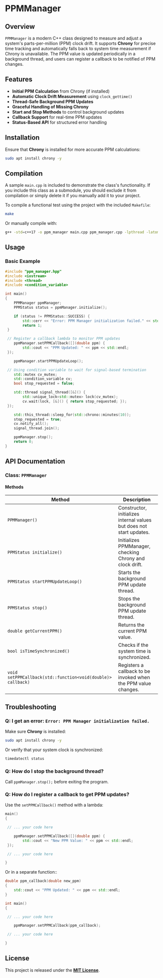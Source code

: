 # PPMManager

## Overview

`PPMManager` is a modern C++ class designed to measure and adjust a system's parts-per-million (PPM) clock drift.  It supports **Chrony** for precise time tracking and automatically falls back to system time measurement if Chrony is unavailable.  The PPM value is updated periodically in a background thread, and users can register a callback to be notified of PPM changes.

## Features

- **Initial PPM Calculation** from Chrony (if installed)
- **Automatic Clock Drift Measurement** using `clock_gettime()`
- **Thread-Safe Background PPM Updates**
- **Graceful Handling of Missing Chrony**
- **Start and Stop Methods** to control background updates
- **Callback Support** for real-time PPM updates
- **Status-Based API** for structured error handling

## Installation

Ensure that **Chrony** is installed for more accurate PPM calculations:

```bash
sudo apt install chrony -y
```

## Compilation

A sample `main.cpp` is included to demonstrate the class's functionality.  If you include this class as a submodule, you should exclude it from compilation or simply delete it if you manually add it to your project.

To compile a functional test using the project with the included `Makefile`:

```bash
make
```

Or manually compile with:

```bash
g++ -std=c++17 -o ppm_manager main.cpp ppm_manager.cpp -lpthread -latomic
```

## Usage

### Basic Example

```cpp
#include "ppm_manager.hpp"
#include <iostream>
#include <thread>
#include <condition_variable>

int main()
{
    PPMManager ppmManager;
    PPMStatus status = ppmManager.initialize();

    if (status != PPMStatus::SUCCESS) {
        std::cerr << "Error: PPM Manager initialization failed." << std::endl;
        return 1;
 }

 // Register a callback lambda to monitor PPM updates
    ppmManager.setPPMCallback([](double ppm) {
        std::cout << "PPM Updated: " << ppm << std::endl;
 });

    ppmManager.startPPMUpdateLoop();

 // Using condition variable to wait for signal-based termination
    std::mutex cv_mutex;
    std::condition_variable cv;
    bool stop_requested = false;

    std::thread signal_thread([&]() {
        std::unique_lock<std::mutex> lock(cv_mutex);
        cv.wait(lock, [&]() { return stop_requested; });
 });

    std::this_thread::sleep_for(std::chrono::minutes(10));
    stop_requested = true;
    cv.notify_all();
    signal_thread.join();

    ppmManager.stop();
    return 0;
}
```

## API Documentation

### Class: `PPMManager`

#### Methods

| Method | Description |
|--------|-------------|
| `PPMManager()` | Constructor, initializes internal values but does not start updates. |
| `PPMStatus initialize()` | Initializes PPMManager, checking Chrony and clock drift. |
| `PPMStatus startPPMUpdateLoop()` | Starts the background PPM update thread. |
| `PPMStatus stop()` | Stops the background PPM update thread. |
| `double getCurrentPPM()` | Returns the current PPM value. |
| `bool isTimeSynchronized()` | Checks if the system time is synchronized. |
| `void setPPMCallback(std::function<void(double)> callback)` | Registers a callback to be invoked when the PPM value changes. |

## Troubleshooting

### Q: I get an error: `Error: PPM Manager initialization failed.`

Make sure **Chrony** is installed:

```sh
sudo apt install chrony -y
```

Or verify that your system clock is synchronized:

```sh
timedatectl status
```

### Q: How do I stop the background thread?

Call `ppmManager.stop();` before exiting the program.

### Q: How do I register a callback to get PPM updates?

Use the `setPPMCallback()` method with a lambda:

```cpp
main()
{

 // ... your code here

    ppmManager.setPPMCallback([](double ppm) {
        std::cout << "New PPM Value: " << ppm << std::endl;
 });

 // ... your code here

}
```

Or in a separate function::

```cpp
double ppm_callback(double new_ppm)
{
    std::cout << "PPM Updated: " << ppm << std::endl;
}

int main()
{

 // ... your code here

    ppmManager.setPPMCallback(ppm_callback);

 // ... your code here

}
```

## License

This project is released under the **[MIT License](./LICENSE.md)**.
